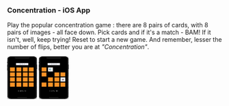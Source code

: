 ### Concentration - iOS App
Play the popular concentration game : there are 8 pairs of cards, with 8 pairs of images - all face down. Pick cards and if it's a match - BAM! If it isn't, well, keep trying! Reset to start a new game. And remember, lesser the number of flips, better you are at *"Concentration"*.

<img src="https://github.com/i-m-ishika/Concentration/blob/main/Screenshot%202020-10-02%20at%207.18.14%20PM.png" alt="alt text" width="70px" height="100px">
<img src="https://github.com/i-m-ishika/Concentration/blob/main/Screenshot%202020-10-02%20at%207.17.53%20PM.png" alt="alt text" width="70px" height="100px">
